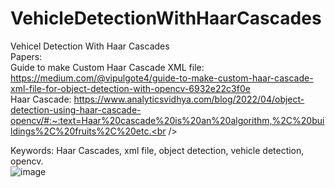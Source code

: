 # VehicleDetectionWithHaarCascades
Vehicel Detection With Haar Cascades<br />
Papers: <br />
Guide to make Custom Haar Cascade XML file: https://medium.com/@vipulgote4/guide-to-make-custom-haar-cascade-xml-file-for-object-detection-with-opencv-6932e22c3f0e <br />
Haar Cascade: https://www.analyticsvidhya.com/blog/2022/04/object-detection-using-haar-cascade-opencv/#:~:text=Haar%20cascade%20is%20an%20algorithm,%2C%20buildings%2C%20fruits%2C%20etc.<br />

Keywords: Haar Cascades, xml file, object detection, vehicle detection, opencv.<br />
![image](https://user-images.githubusercontent.com/108050521/180823173-473c676d-941a-48c8-a474-d20b765bb85c.png)
